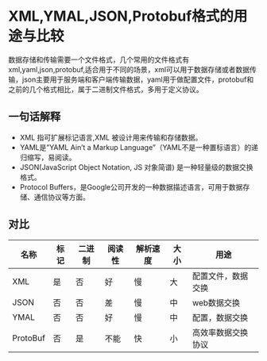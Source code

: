 # XML,YMAL,JSON,Protobuf格式的用途与比较

数据存储和传输需要一个文件格式，几个常用的文件格式有xml,yaml,json,protobuf,适合用于不同的场景，xml可以用于数据存储或者数据传输，json主要用于服务端和客户端传输数据，yaml用于做配置文件，protobuf和之前的几个格式相比，属于二进制文件格式，多用于定义协议。

## 一句话解释

- XML 指可扩展标记语言,XML 被设计用来传输和存储数据。
- YAML是”YAML Ain’t a Markup Language”（YAML不是一种置标语言）的递归缩写，易阅读。
- JSON(JavaScript Object Notation, JS 对象简谱) 是一种轻量级的数据交换格式。
- Protocol Buffers，是Google公司开发的一种数据描述语言，可用于数据存储、通信协议等方面。

## 对比

| 名称     | 标记 | 二进制 | 阅读性 | 解析速度 | 大小 | 用途               |
| -------- | ---- | ------ | ------ | -------- | ---- | ------------------ |
| XML      | 是   | 否     | 好     | 慢       | 大   | 配置文件，数据交换 |
| JSON     | 否   | 否     | 差     | 慢       | 中   | web数据交换        |
| YMAL     | 否   | 否     | 好     | 慢       | 中   | 配置，数据交换     |
| ProtoBuf | 否   | 是     | 不能   | 快       | 小   | 高效率数据交换协议 |